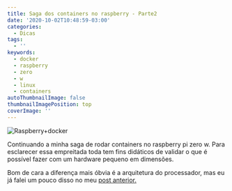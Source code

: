 ```yaml
---
title: Saga dos containers no raspberry - Parte2
date: '2020-10-02T10:48:59-03:00'
categories:
  - Dicas
tags:
  - ''
keywords:
  - docker
  - raspberry
  - zero
  - w
  - linux
  - containers
autoThumbnailImage: false
thumbnailImagePosition: top
coverImage: ''
---
```

![Raspberry+docker](/images/uploads/1-sld_ocnoe1dvkrij1whliw.png)

Continuando a minha saga de rodar containers no raspberry pi zero w. Para esclarecer essa empreitada toda tem fins didáticos de validar o que é possível fazer com um hardware pequeno em dimensões.

Bom de cara a diferença mais óbvia é a arquitetura do processador, mas eu já falei um pouco disso no meu [post anterior.](https://nerdseverino.com.br/2020/08/19/raspberry-rodando-containers-no-raspberry-pi-atualizado-10/09/2020/)
